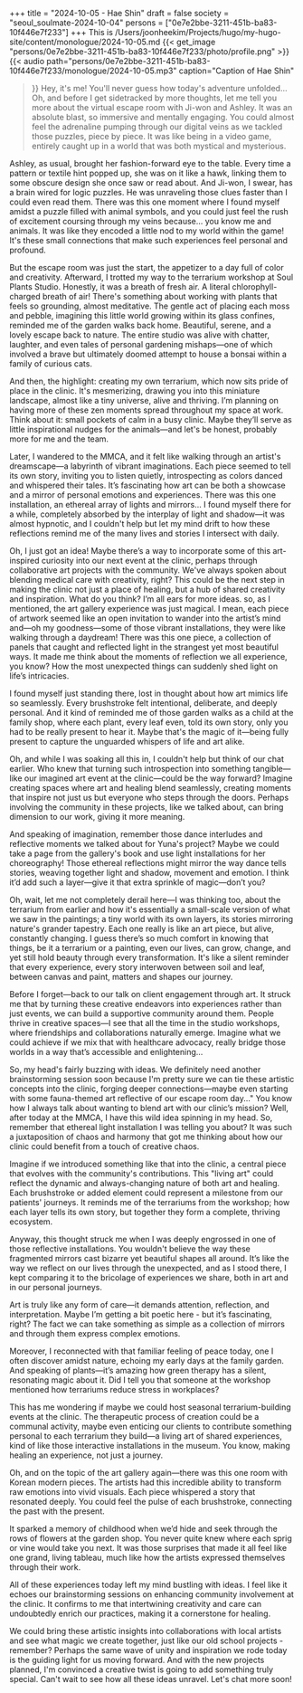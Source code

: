 +++
title = "2024-10-05 - Hae Shin"
draft = false
society = "seoul_soulmate-2024-10-04"
persons = ["0e7e2bbe-3211-451b-ba83-10f446e7f233"]
+++
This is /Users/joonheekim/Projects/hugo/my-hugo-site/content/monologue/2024-10-05.md
{{< get_image "persons/0e7e2bbe-3211-451b-ba83-10f446e7f233/photo/profile.png" >}}
{{< audio
    path="persons/0e7e2bbe-3211-451b-ba83-10f446e7f233/monologue/2024-10-05.mp3" 
    caption="Caption of Hae Shin"
>}}
Hey, it's me! You'll never guess how today's adventure unfolded...
Oh, and before I get sidetracked by more thoughts, let me tell you more about the virtual escape room with Ji-won and Ashley. It was an absolute blast, so immersive and mentally engaging. You could almost feel the adrenaline pumping through our digital veins as we tackled those puzzles, piece by piece. It was like being in a video game, entirely caught up in a world that was both mystical and mysterious. 

Ashley, as usual, brought her fashion-forward eye to the table. Every time a pattern or textile hint popped up, she was on it like a hawk, linking them to some obscure design she once saw or read about. And Ji-won, I swear, has a brain wired for logic puzzles. He was unraveling those clues faster than I could even read them. There was this one moment where I found myself amidst a puzzle filled with animal symbols, and you could just feel the rush of excitement coursing through my veins because... you know me and animals. It was like they encoded a little nod to my world within the game! It's these small connections that make such experiences feel personal and profound.

But the escape room was just the start, the appetizer to a day full of color and creativity. Afterward, I trotted my way to the terrarium workshop at Soul Plants Studio. Honestly, it was a breath of fresh air. A literal chlorophyll-charged breath of air! There's something about working with plants that feels so grounding, almost meditative. The gentle act of placing each moss and pebble, imagining this little world growing within its glass confines, reminded me of the garden walks back home. Beautiful, serene, and a lovely escape back to nature. The entire studio was alive with chatter, laughter, and even tales of personal gardening mishaps—one of which involved a brave but ultimately doomed attempt to house a bonsai within a family of curious cats. 

And then, the highlight: creating my own terrarium, which now sits pride of place in the clinic. It's mesmerizing, drawing you into this miniature landscape, almost like a tiny universe, alive and thriving. I’m planning on having more of these zen moments spread throughout my space at work. Think about it: small pockets of calm in a busy clinic. Maybe they’ll serve as little inspirational nudges for the animals—and let's be honest, probably more for me and the team.

Later, I wandered to the MMCA, and it felt like walking through an artist's dreamscape—a labyrinth of vibrant imaginations. Each piece seemed to tell its own story, inviting you to listen quietly, introspecting as colors danced and whispered their tales. It’s fascinating how art can be both a showcase and a mirror of personal emotions and experiences. There was this one installation, an ethereal array of lights and mirrors... I found myself there for a while, completely absorbed by the interplay of light and shadow—it was almost hypnotic, and I couldn't help but let my mind drift to how these reflections remind me of the many lives and stories I intersect with daily.

Oh, I just got an idea! Maybe there’s a way to incorporate some of this art-inspired curiosity into our next event at the clinic, perhaps through collaborative art projects with the community. We've always spoken about blending medical care with creativity, right? This could be the next step in making the clinic not just a place of healing, but a hub of shared creativity and inspiration. What do you think? I’m all ears for more ideas.
 so, as I mentioned, the art gallery experience was just magical. I mean, each piece of artwork seemed like an open invitation to wander into the artist’s mind and—oh my goodness—some of those vibrant installations, they were like walking through a daydream! There was this one piece, a collection of panels that caught and reflected light in the strangest yet most beautiful ways. It made me think about the moments of reflection we all experience, you know? How the most unexpected things can suddenly shed light on life’s intricacies. 

I found myself just standing there, lost in thought about how art mimics life so seamlessly. Every brushstroke felt intentional, deliberate, and deeply personal. And it kind of reminded me of those garden walks as a child at the family shop, where each plant, every leaf even, told its own story, only you had to be really present to hear it. Maybe that's the magic of it—being fully present to capture the unguarded whispers of life and art alike.

Oh, and while I was soaking all this in, I couldn't help but think of our chat earlier. Who knew that turning such introspection into something tangible—like our imagined art event at the clinic—could be the way forward? Imagine creating spaces where art and healing blend seamlessly, creating moments that inspire not just us but everyone who steps through the doors. Perhaps involving the community in these projects, like we talked about, can bring dimension to our work, giving it more meaning. 

And speaking of imagination, remember those dance interludes and reflective moments we talked about for Yuna's project? Maybe we could take a page from the gallery's book and use light installations for her choreography! Those ethereal reflections might mirror the way dance tells stories, weaving together light and shadow, movement and emotion. I think it’d add such a layer—give it that extra sprinkle of magic—don’t you?

Oh, wait, let me not completely derail here—I was thinking too, about the terrarium from earlier and how it's essentially a small-scale version of what we saw in the paintings; a tiny world with its own layers, its stories mirroring nature's grander tapestry. Each one really is like an art piece, but alive, constantly changing. I guess there’s so much comfort in knowing that things, be it a terrarium or a painting, even our lives, can grow, change, and yet still hold beauty through every transformation. It's like a silent reminder that every experience, every story interwoven between soil and leaf, between canvas and paint, matters and shapes our journey.

Before I forget—back to our talk on client engagement through art. It struck me that by turning these creative endeavors into experiences rather than just events, we can build a supportive community around them. People thrive in creative spaces—I see that all the time in the studio workshops, where friendships and collaborations naturally emerge. Imagine what we could achieve if we mix that with healthcare advocacy, really bridge those worlds in a way that’s accessible and enlightening...

So, my head's fairly buzzing with ideas. We definitely need another brainstorming session soon because I'm pretty sure we can tie these artistic concepts into the clinic, forging deeper connections—maybe even starting with some fauna-themed art reflective of our escape room day..."
 You know how I always talk about wanting to blend art with our clinic’s mission? Well, after today at the MMCA, I have this wild idea spinning in my head. So, remember that ethereal light installation I was telling you about? It was such a juxtaposition of chaos and harmony that got me thinking about how our clinic could benefit from a touch of creative chaos.

Imagine if we introduced something like that into the clinic, a central piece that evolves with the community's contributions. This "living art" could reflect the dynamic and always-changing nature of both art and healing. Each brushstroke or added element could represent a milestone from our patients' journeys. It reminds me of the terrariums from the workshop; how each layer tells its own story, but together they form a complete, thriving ecosystem.

Anyway, this thought struck me when I was deeply engrossed in one of those reflective installations. You wouldn't believe the way these fragmented mirrors cast bizarre yet beautiful shapes all around. It’s like the way we reflect on our lives through the unexpected, and as I stood there, I kept comparing it to the bricolage of experiences we share, both in art and in our personal journeys.

Art is truly like any form of care—it demands attention, reflection, and interpretation. Maybe I’m getting a bit poetic here - but it’s fascinating, right? The fact we can take something as simple as a collection of mirrors and through them express complex emotions.

Moreover, I reconnected with that familiar feeling of peace today, one I often discover amidst nature, echoing my early days at the family garden. And speaking of plants—it’s amazing how green therapy has a silent, resonating magic about it. Did I tell you that someone at the workshop mentioned how terrariums reduce stress in workplaces? 

This has me wondering if maybe we could host seasonal terrarium-building events at the clinic. The therapeutic process of creation could be a communal activity, maybe even enticing our clients to contribute something personal to each terrarium they build—a living art of shared experiences, kind of like those interactive installations in the museum. You know, making healing an experience, not just a journey.

Oh, and on the topic of the art gallery again—there was this one room with Korean modern pieces. The artists had this incredible ability to transform raw emotions into vivid visuals. Each piece whispered a story that resonated deeply. You could feel the pulse of each brushstroke, connecting the past with the present. 

It sparked a memory of childhood when we’d hide and seek through the rows of flowers at the garden shop. You never quite knew where each sprig or vine would take you next. It was those surprises that made it all feel like one grand, living tableau, much like how the artists expressed themselves through their work.

All of these experiences today left my mind bustling with ideas. I feel like it echoes our brainstorming sessions on enhancing community involvement at the clinic. It confirms to me that intertwining creativity and care can undoubtedly enrich our practices, making it a cornerstone for healing. 

We could bring these artistic insights into collaborations with local artists and see what magic we create together, just like our old school projects - remember? Perhaps the same wave of unity and inspiration we rode today is the guiding light for us moving forward. And with the new projects planned, I'm convinced a creative twist is going to add something truly special.
Can't wait to see how all these ideas unravel. Let's chat more soon!
